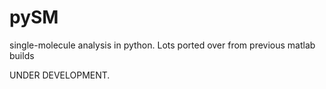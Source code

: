 # pySM
single-molecule analysis in python. Lots ported over from previous matlab builds

UNDER DEVELOPMENT.
